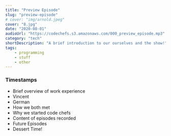 ```yaml
---
title: "Preview Episode"
slug: "preview-episode"
# cover: "img/arnold.jpeg"
cover: "8.jpg"
date: "2020-08-01"
audioUrl: "https://codechefs.s3.amazonaws.com/000_preview_episode.mp3"
category: "tech"
shortDescription: "A brief introduction to our ourselves and the show!"
tags:
    - programming
    - stuff
    - other
---
```


### Timestamps

- Brief overview of work experience
- Vincent
- German
- How we both met
- Why we started code chefs
- Content of episodes recorded
- Future Episodes
- Dessert Time!
